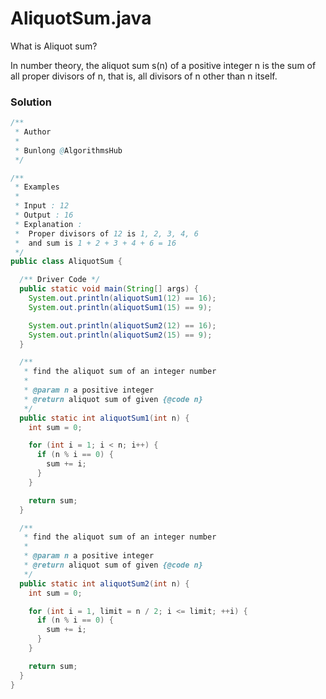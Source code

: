 # AliquotSum.java

What is Aliquot sum?

In number theory, the aliquot sum s(n) of a positive integer n is the sum of all proper divisors of n, that is, all divisors of n other than n itself.

### Solution

```java
/**
 * Author
 *
 * Bunlong @AlgorithmsHub 
 */

/**
 * Examples
 *
 * Input : 12
 * Output : 16
 * Explanation :
 *  Proper divisors of 12 is 1, 2, 3, 4, 6 
 *  and sum is 1 + 2 + 3 + 4 + 6 = 16
 */
public class AliquotSum {

  /** Driver Code */
  public static void main(String[] args) {
    System.out.println(aliquotSum1(12) == 16);
    System.out.println(aliquotSum1(15) == 9);

    System.out.println(aliquotSum2(12) == 16);
    System.out.println(aliquotSum2(15) == 9);
  }

  /**
   * find the aliquot sum of an integer number
   *
   * @param n a positive integer
   * @return aliquot sum of given {@code n}
   */
  public static int aliquotSum1(int n) {
    int sum = 0; 

    for (int i = 1; i < n; i++) {
      if (n % i == 0) {
        sum += i;
      }
    }

    return sum;
  }

  /**
   * find the aliquot sum of an integer number
   *
   * @param n a positive integer
   * @return aliquot sum of given {@code n}
   */
  public static int aliquotSum2(int n) {
    int sum = 0;

    for (int i = 1, limit = n / 2; i <= limit; ++i) {
      if (n % i == 0) {
        sum += i;
      }
    }

    return sum;
  }
}
```
